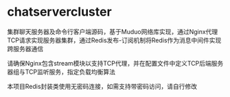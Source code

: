 # chatservercluster
集群聊天服务器及命令行客户端源码，基于Muduo网络库实现，通过Nginx代理TCP请求实现服务器集群，通过Redis发布-订阅机制将Redis作为消息中间件实现跨服务器通信

请确保Nginx包含stream模块以支持TCP代理，并在配置文件中定义TCP后端服务器组与TCP监听服务，指定负载均衡算法

本项目Redis封装类使用无密码连接，如需支持带密码访问，请自行修改
